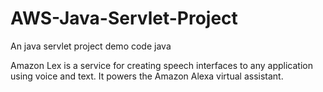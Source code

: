 # AWS-Java-Servlet-Project
An java servlet project demo code java


Amazon Lex is a service for creating speech interfaces to any application using voice and text. It powers the Amazon Alexa virtual assistant.
